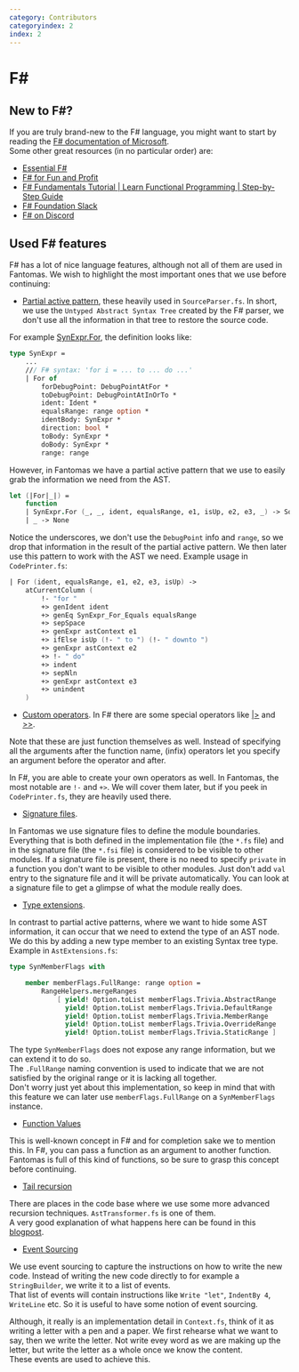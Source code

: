 ```yaml
---
category: Contributors
categoryindex: 2
index: 2
---
```

# F#

## New to F#?

If you are truly brand-new to the F# language, you might want to start by reading the [F# documentation of Microsoft](https://dotnet.microsoft.com/en-us/languages/fsharp).  
Some other great resources (in no particular order) are:

- [Essential F#](https://leanpub.com/essential-fsharp)
- [F# for Fun and Profit](https://fsharpforfunandprofit.com/)
- [F# Fundamentals Tutorial | Learn Functional Programming | Step-by-Step Guide](https://www.youtube.com/watch?v=SvOInBxPL30)
- [F# Foundation Slack](https://fsharp.org/guides/slack/)
- [F# on Discord](https://discord.com/invite/R6n7c54)

## Used F# features

F# has a lot of nice language features, although not all of them are used in Fantomas.
We wish to highlight the most important ones that we use before continuing:

- [Partial active pattern](https://docs.microsoft.com/en-us/dotnet/fsharp/language-reference/active-patterns#partial-active-patterns), these heavily used in `SourceParser.fs`.
  In short, we use the `Untyped Abstract Syntax Tree` created by the F# parser, we don't use all the information in that tree to restore the source code.

For example [SynExpr.For](https://fsharp.github.io/fsharp-compiler-docs/reference/fsharp-compiler-syntax-synexpr.html#For), the definition looks like:

```fsharp
type SynExpr =
    ...
    /// F# syntax: 'for i = ... to ... do ...'
    | For of
        forDebugPoint: DebugPointAtFor *
        toDebugPoint: DebugPointAtInOrTo *
        ident: Ident *
        equalsRange: range option *
        identBody: SynExpr *
        direction: bool *
        toBody: SynExpr *
        doBody: SynExpr *
        range: range
```

  However, in Fantomas we have a partial active pattern that we use to easily grab the information we need from the AST.
```fsharp
let (|For|_|) =
    function
    | SynExpr.For (_, _, ident, equalsRange, e1, isUp, e2, e3, _) -> Some(ident, equalsRange, e1, e2, e3, isUp)
    | _ -> None  
```

Notice the underscores, we don't use the `DebugPoint` info and `range`, so we drop that information in the result of the partial active pattern.
We then later use this pattern to work with the AST we need.
Example usage in `CodePrinter.fs`:

```fsharp
| For (ident, equalsRange, e1, e2, e3, isUp) ->
    atCurrentColumn (
        !- "for "
        +> genIdent ident
        +> genEq SynExpr_For_Equals equalsRange
        +> sepSpace
        +> genExpr astContext e1
        +> ifElse isUp (!- " to ") (!- " downto ")
        +> genExpr astContext e2
        +> !- " do"
        +> indent
        +> sepNln
        +> genExpr astContext e3
        +> unindent
    )
```

- [Custom operators](https://docs.microsoft.com/en-us/dotnet/fsharp/language-reference/operator-overloading#creating-new-operators). In F# there are some special operators like [|>](https://fsharp.github.io/fsharp-core-docs/reference/fsharp-core-operators.html#(|%3E)) and [>>](https://fsharp.github.io/fsharp-core-docs/reference/fsharp-core-operators.html#(%3E%3E)).  

Note that these are just function themselves as well. Instead of specifying all the arguments after the function name, (infix) operators let you specify an argument before the operator and after. 

In F#, you are able to create your own operators as well. In Fantomas, the most notable are `!-` and `+>`. We will cover them later, but if you peek in `CodePrinter.fs`, they are heavily used there.

- [Signature files](https://docs.microsoft.com/en-us/dotnet/fsharp/language-reference/signature-files).

In Fantomas we use signature files to define the module boundaries. Everything that is both defined in the implementation file (the `*.fs` file) and in the signature file (the `*.fsi` file) is considered to be visible to other modules.
If a signature file is present, there is no need to specify `private` in a function you don't want to be visible to other modules. Just don't add `val` entry to the signature file and it will be private automatically.
You can look at a signature file to get a glimpse of what the module really does.

- [Type extensions](https://docs.microsoft.com/en-us/dotnet/fsharp/language-reference/type-extensions).

In contrast to partial active patterns, where we want to hide some AST information, it can occur that we need to extend the type of an AST node.
We do this by adding a new type member to an existing Syntax tree type.
Example in `AstExtensions.fs`:

```fsharp
type SynMemberFlags with

    member memberFlags.FullRange: range option =
        RangeHelpers.mergeRanges
            [ yield! Option.toList memberFlags.Trivia.AbstractRange
              yield! Option.toList memberFlags.Trivia.DefaultRange
              yield! Option.toList memberFlags.Trivia.MemberRange
              yield! Option.toList memberFlags.Trivia.OverrideRange
              yield! Option.toList memberFlags.Trivia.StaticRange ]
```

The type `SynMemberFlags` does not expose any range information, but we can extend it to do so.  
The `.FullRange` naming convention is used to indicate that we are not satisfied by the original range or it is lacking all together.  
Don't worry just yet about this implementation, so keep in mind that with this feature we can later use `memberFlags.FullRange` on a `SynMemberFlags` instance.

- [Function Values](https://docs.microsoft.com/en-us/dotnet/fsharp/language-reference/functions/#function-values)

This is well-known concept in F# and for completion sake we to mention this. In F#, you can pass a function as an argument to another function.
Fantomas is full of this kind of functions, so be sure to grasp this concept before continuing.

- [Tail recursion](https://docs.microsoft.com/en-us/dotnet/fsharp/language-reference/functions/recursive-functions-the-rec-keyword#tail-recursion)

There are places in the code base where we use some more advanced recursion techniques. `AstTransformer.fs` is one of them.  
A very good explanation of what happens here can be found in this [blogpost](https://www.gresearch.co.uk/blog/article/advanced-recursion-techniques-in-f/).

- [Event Sourcing](https://medium.com/@dzoukr/event-sourcing-step-by-step-in-f-be808aa0ca18)

We use event sourcing to capture the instructions on how to write the new code. Instead of writing the new code directly to for example a `StringBuilder`, we write it to a list of events.  
That list of events will contain instructions like `Write "let"`, `IndentBy 4`, `WriteLine` etc. So it is useful to have some notion of event sourcing.

Although, it really is an implementation detail in `Context.fs`, think of it as writing a letter with a pen and a paper.
We first rehearse what we want to say, then we write the letter. Not write evey word as we are making up the letter, but write the letter as a whole once we know the content.  
These events are used to achieve this.
